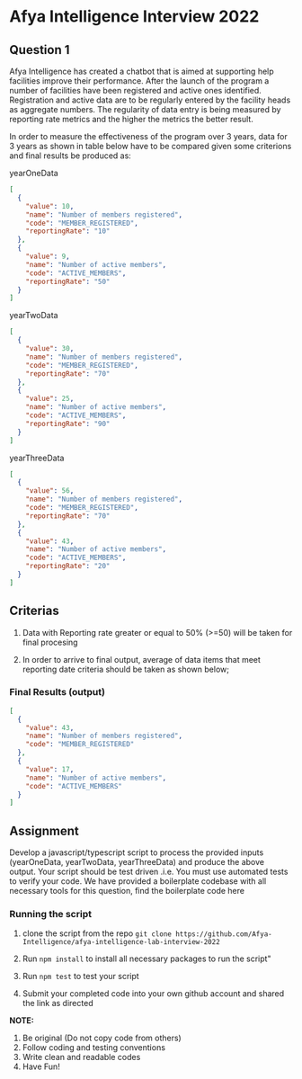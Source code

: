 # Afya Intelligence Interview 2022

## Question 1

Afya Intelligence has created a chatbot that is aimed at supporting help facilities improve their performance. After the launch of the program a number of facilities have been registered and active ones identified. Registration and active data are to be regularly entered by the facility heads as aggregate numbers. The regularity of data entry is being measured by reporting rate metrics and the higher the metrics the better result.

In order to measure the effectiveness of the program over 3 years, data for 3 years as shown in table below have to be compared given some criterions and final results be produced as:

yearOneData

```json
[
  {
    "value": 10,
    "name": "Number of members registered",
    "code": "MEMBER_REGISTERED",
    "reportingRate": "10"
  },
  {
    "value": 9,
    "name": "Number of active members",
    "code": "ACTIVE_MEMBERS",
    "reportingRate": "50"
  }
]

```

yearTwoData

```json
[
  {
    "value": 30,
    "name": "Number of members registered",
    "code": "MEMBER_REGISTERED",
    "reportingRate": "70"
  },
  {
    "value": 25,
    "name": "Number of active members",
    "code": "ACTIVE_MEMBERS",
    "reportingRate": "90"
  }
]

```

yearThreeData

```json
[
  {
    "value": 56,
    "name": "Number of members registered",
    "code": "MEMBER_REGISTERED",
    "reportingRate": "70"
  },
  {
    "value": 43,
    "name": "Number of active members",
    "code": "ACTIVE_MEMBERS",
    "reportingRate": "20"
  }
]
```

## Criterias

1. Data with Reporting rate greater or equal to 50% (>=50) will be taken for final procesing

2. In order to arrive to final output, average of data items that meet reporting date criteria should be taken as shown below;

### Final Results (output)

```json
[
  {
    "value": 43,
    "name": "Number of members registered",
    "code": "MEMBER_REGISTERED"
  },
  {
    "value": 17,
    "name": "Number of active members",
    "code": "ACTIVE_MEMBERS"
  }
]

```

## Assignment

Develop a javascript/typescript script to process the provided inputs (yearOneData, yearTwoData, yearThreeData) and produce the above output. Your script should be test driven .i.e. You must use automated tests to verify your code. We have provided a boilerplate codebase with all necessary tools for this question, find the boilerplate code here

### Running the script

1. clone the script from the repo `git clone https://github.com/Afya-Intelligence/afya-intelligence-lab-interview-2022`

2. Run `npm install` to install all necessary packages to run the script"

3. Run `npm test` to test your script

4. Submit your completed code into your own github account and shared the link as directed

**NOTE:**

1. Be original (Do not copy code from others)
2. Follow coding and testing conventions
3. Write clean and readable codes
4. Have Fun!
